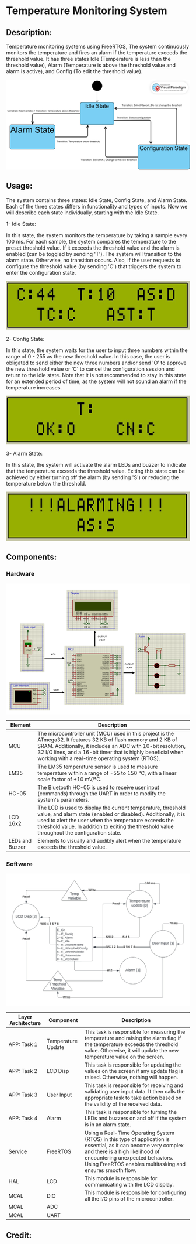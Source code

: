 # Temperature Monitoring System
## Description:
Temperature monitoring systems using FreeRTOS, The system continuously monitors the temperature and fires an alarm if the temperature exceeds the threshold value. It has three states Idle (Temperature is less than the threshold value), Alarm (Temperature is above the threshold value and alarm is active), and Config (To edit the threshold value).

![Alt text](https://github.com/OmarAbdulQadir/Temperature-Monitoring-System/blob/main/NTI_RTOS_PROJ_TempMonitorSys_Designs/State%20Machine.jpg?raw=true)



## Usage:
The system contains three states: Idle State, Config State, and Alarm State. Each of the three states differs in functionality and types of inputs. Now we will describe each state individually, starting with the Idle State.

1- Idle State:

In this state, the system monitors the temperature by taking a sample every 100 ms. For each sample, the system compares the temperature to the preset threshold value. If it exceeds the threshold value and the alarm is enabled (can be toggled by sending 'T'). The system will transition to the alarm state. Otherwise, no transition occurs. Also, if the user requests to configure the threshold value (by sending 'C') that triggers the system to enter the configuration state.

![Alt text](https://github.com/OmarAbdulQadir/Temperature-Monitoring-System/blob/main/NTI_RTOS_PROJ_TempMonitorSys_Designs/Idle.JPG?raw=true)

2- Config State:

In this state, the system waits for the user to input three numbers within the range of 0 - 255 as the new threshold value. In this case, the user is obligated to send either the new three numbers and/or send 'O' to approve the new threshold value or 'C' to cancel the configuration session and return to the idle state. Note that it is not recommended to stay in this state for an extended period of time, as the system will not sound an alarm if the temperature increases.

![Alt text](https://github.com/OmarAbdulQadir/Temperature-Monitoring-System/blob/main/NTI_RTOS_PROJ_TempMonitorSys_Designs/config.JPG?raw=true)

3- Alarm State:

In this state, the system will activate the alarm LEDs and buzzer to indicate that the temperature exceeds the threshold value. Exiting this state can be achieved by either turning off the alarm (by sending 'S') or reducing the temperature below the threshold.

![Alt text](https://github.com/OmarAbdulQadir/Temperature-Monitoring-System/blob/main/NTI_RTOS_PROJ_TempMonitorSys_Designs/alarming.JPG?raw=true)


## Components:
### Hardware
![Alt text](https://github.com/OmarAbdulQadir/Temperature-Monitoring-System/blob/main/NTI_RTOS_PROJ_TempMonitorSys_Designs/Block%20Diagram%20(2).png?raw=true)

| Element         | Description |
|-----------------|-------------|
| MCU             | The microcontroller unit (MCU) used in this project is the ATmega32. It features 32 KB of flash memory and 2 KB of SRAM. Additionally, it includes an ADC with 10-bit resolution, 32 I/O lines, and a 16-bit timer that is highly beneficial when working with a real-time operating system (RTOS). |
| LM35            | The LM35 temperature sensor is used to measure temperature within a range of -55 to 150 °C, with a linear scale factor of +10 mV/°C. | 
| HC-05           | The Bluetooth HC-05 is used to receive user input (commands) through the UART in order to modify the system's parameters. |
| LCD 16x2        | The LCD is used to display the current temperature, threshold value, and alarm state (enabled or disabled). Additionally, it is used to alert the user when the temperature exceeds the threshold value. In addition to editing the threshold value throughout the configuration state. |
| LEDs and Buzzer | Elements to visually and audibly alert when the temperature exceeds the threshold value. |


### Software
![Alt text](https://github.com/OmarAbdulQadir/Temperature-Monitoring-System/blob/main/NTI_RTOS_PROJ_TempMonitorSys_Designs/Task%20Diagram.jpeg?raw=true)

| Layer Architecture | Component          | Description  |
|--------------------|--------------------|--------------|
| APP: Task 1        | Temperature Update | This task is responsible for measuring the temperature and raising the alarm flag if the temperature exceeds the threshold value. Otherwise, it will update the new temperature value on the screen. |
| APP: Task 2        | LCD Disp           | This task is responsible for updating the values on the screen if any update flag is raised. Otherwise, nothing will happen. |
| APP: Task 3        | User Input         | This task is responsible for receiving and validating user input data. It then calls the appropriate task to take action based on the validity of the received data. |
| APP: Task 4        | Alarm              | This task is responsible for turning the LEDs and buzzers on and off if the system is in an alarm state. |
| Service            | FreeRTOS           | Using a Real-Time Operating System (RTOS) in this type of application is essential, as it can become very complex and there is a high likelihood of encountering unexpected behaviors. Using FreeRTOS enables multitasking and ensures smooth flow. |
| HAL                | LCD                | This module is responsible for communicating with the LCD display. |
| MCAL               | DIO                | This module is responsible for configuring all the I/O pins of the microcontroller. |
| MCAL               | ADC                |              |
| MCAL               | UART               |              |



## Credit:
